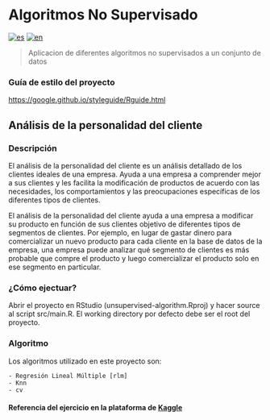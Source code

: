 # Algoritmos No Supervisado
[![es](https://img.shields.io/badge/lang-es-yellow.svg)](/README.md)
[![en](https://img.shields.io/badge/lang-en-red.svg)](/README.en.md)

> Aplicacion de diferentes algoritmos no supervisados a un conjunto de datos

### Guía de estilo del proyecto
https://google.github.io/styleguide/Rguide.html

## Análisis de la personalidad del cliente
### Descripción
El análisis de la personalidad del cliente es un análisis detallado de los clientes ideales de una empresa. Ayuda a una empresa a comprender mejor a sus clientes y les facilita la modificación de productos de acuerdo con las necesidades, los comportamientos y las preocupaciones específicas de los diferentes tipos de clientes.

El análisis de la personalidad del cliente ayuda a una empresa a modificar su producto en función de sus clientes objetivo de diferentes tipos de segmentos de clientes. Por ejemplo, en lugar de gastar dinero para comercializar un nuevo producto para cada cliente en la base de datos de la empresa, una empresa puede analizar qué segmento de clientes es más probable que compre el producto y luego comercializar el producto solo en ese segmento en particular.

### ¿Cómo ejectuar?
Abrir el proyecto en RStudio (unsupervised-algorithm.Rproj) y 
hacer source al script src/main.R. El working directory por defecto
debe ser el root del proyecto.

### Algoritmo
Los algoritmos utilizado en este proyecto son:

    - Regresión Lineal Múltiple [rlm]
    - Knn
    - cv

#### Referencia del ejercicio en la plataforma de [Kaggle](https://www.kaggle.com/imakash3011customer-personality-analysis)